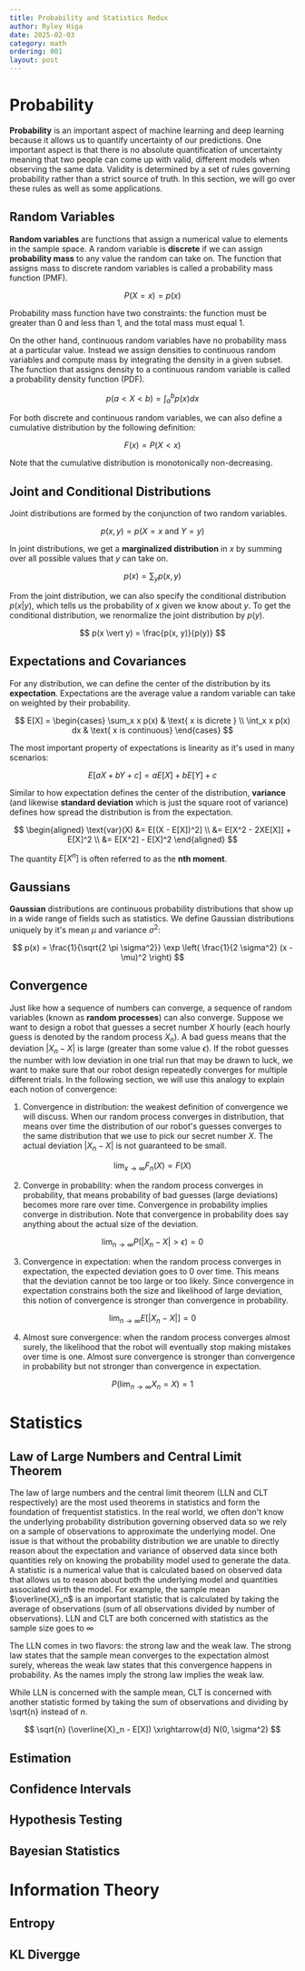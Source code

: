 ```yaml
---
title: Probability and Statistics Redux
author: Ryley Higa
date: 2025-02-03
category: math
ordering: 001
layout: post
---
```


# Probability
**Probability** is an important aspect of machine learning and deep learning because it allows us to quantify uncertainty of our predictions. One important aspect is that there is no absolute quantification of uncertainty meaning that two people can come up with valid, different models when observing the same data. Validity is determined by a set of rules governing probability rather than a strict source of truth. In this section, we will go over these rules as well as some applications.
## Random Variables
**Random variables** are functions that assign a numerical value to elements in the sample space. A random variable is **discrete** if we can assign **probability mass** to any value the random can take on. The function that assigns mass to discrete random variables is called a probability mass function (PMF).

$$
P(X=x) = p(x)
$$

Probability mass function have two constraints: the function must be greater than 0 and less than 1, and the total mass must equal 1.  

On the other hand, continuous random variables have no probability mass at a particular value. Instead we assign densities to continuous random variables and compute mass by integrating the density in a given subset. The function that assigns density to a continuous random variable is called a probability density function (PDF). 

$$
p(a < X < b) = \int_a^b p(x) dx
$$

For both discrete and continuous random variables, we can also define a cumulative distribution by the following definition: 

$$
F(x) = P(X < x)
$$

Note that the cumulative distribution is monotonically non-decreasing. 

## Joint and Conditional Distributions
Joint distributions are formed by the conjunction of two random variables. 

$$
p(x, y) = p(X=x \text{ and } Y=y)
$$

In joint distributions, we get a **marginalized distribution** in $x$ by summing over all possible values that $y$ can take on.

$$
p(x) = \sum_y p(x, y)
$$

From the joint distribution, we can also specify the conditional distribution $p(x \vert y)$, which tells us the probability of $x$ given we know about $y$. To get the conditional distribution, we renormalize the joint distribution by $p(y)$.   

$$
p(x \vert y) = \frac{p(x, y)}{p(y)}
$$

## Expectations and Covariances
For any distribution, we can define the center of the distribution by its **expectation**. Expectations are the average value a random variable can take on weighted by their probability. 

$$
E[X] = \begin{cases}
\sum_x x p(x) & \text{ x is dicrete } \\
\int_x x p(x) dx & \text{ x is continuous} 
\end{cases}
$$

The most important property of expectations is linearity as it's used in many scenarios:

$$
E[aX + bY + c] = aE[X] + bE[Y] + c
$$

Similar to how expectation defines the center of the distribution, **variance** (and likewise **standard deviation** which is just the square root of variance) defines how spread the distribution is from the expectation. 

$$
\begin{aligned}
\text{var}(X) &= E[(X - E[X])^2] \\
  &= E[X^2 - 2XE[X]] + E[X]^2 \\
  &= E[X^2] - E[X]^2
\end{aligned}
$$

The quantity $E[X^n]$ is often referred to as the **nth moment**.

## Gaussians
**Gaussian** distributions are continuous probability distributions that show up in a wide range of fields such as statistics. We define Gaussian distributions uniquely by it's mean $\mu$ and variance $\sigma^2$:

$$
p(x) = \frac{1}{\sqrt{2 \pi \sigma^2}} \exp \left( \frac{1}{2 \sigma^2} (x - \mu)^2 \right)
$$

## Convergence
Just like how a sequence of numbers can converge, a sequence of random variables (known as **random processes**) can also converge. Suppose we want to design a robot that guesses a secret number $X$ hourly (each hourly guess is denoted by the random process $X_n$). A bad guess means that the deviation $\lvert X_n - X \rvert$ is large (greater than some value $\epsilon$). If the robot guesses the number with low deviation in one trial run that may be drawn to luck, we want to make sure that our robot design repeatedly converges for multiple different trials. In the following section, we will use this analogy to explain each notion of convergence:
1. Convergence in distribution: the weakest definition of convergence we will discuss. When our random process converges in distribution, that means over time the distribution of our robot's guesses converges to the same distribution that we use to pick our secret number $X$. The actual deviation $\lvert X_n - X \rvert$ is not guaranteed to be small.

$$
\lim_{x \rightarrow \infty} F_n(X) = F(X)
$$

2. Converge in probability: when the random process converges in probability, that means probability of bad guesses (large deviations) becomes more rare over time. Convergence in probability implies converge in distribution. Note that convergence in probability does say anything about the actual size of the deviation. 

$$
\lim_{n \rightarrow \infty} P(\lvert X_n - X \rvert  > \epsilon) = 0
$$

3. Convergence in expectation: when the random process converges in expectation, the expected deviation goes to $0$ over time. This means that the deviation cannot be too large or too likely. Since convergence in expectation constrains both the size and likelihood of large deviation, this notion of convergence is stronger than convergence in probability. 

$$
\lim_{n \rightarrow \infty} E[\lvert X_n - X \rvert] = 0
$$

4. Almost sure convergence: when the random process converges almost surely, the likelihood that the robot will eventually stop making mistakes over time is one. Almost sure convergence is stronger than convergence in probability but not stronger than convergence in expectation. 

$$
P \left(\lim_{n \rightarrow \infty} X_n = X \right) = 1
$$

# Statistics
## Law of Large Numbers and Central Limit Theorem
The law of large numbers and the central limit theorem (LLN and CLT respectively) are the most used theorems in statistics and form the foundation of frequentist statistics. In the real world, we often don't know the underlying probability distribution governing observed data so we rely on a sample of observations to approximate the underlying model. One issue is that without the probability distribution we are unable to directly reason about the expectation and variance of observed data since both quantities rely on knowing the probability model used to generate the data. A statistic is a numerical value that is calculated based on observed data that allows us to reason about both the underlying model and quantities associated wirth the model. For example, the sample mean $\overline{X}_n$ is an important statistic that is calculated by taking the average of observations (sum of all observations divided by number of observations). LLN and CLT are both concerned with statistics as the sample size goes to $\infty$ 

The LLN comes in two flavors: the strong law and the weak law. The strong law states that the sample mean converges to the expectation almost surely, whereas the weak law states that this convergence happens in probability. As the names imply the strong law implies the weak law.

While LLN is concerned with the sample mean, CLT is concerned with another statistic formed by taking the sum of observations and dividing by \sqrt{n} instead of $n$. 

$$
\sqrt{n} (\overline{X}_n - E[X]) \xrightarrow{d} N(0, \sigma^2) 
$$

## Estimation
## Confidence Intervals
## Hypothesis Testing
## Bayesian Statistics

# Information Theory
## Entropy
## KL Divergge
